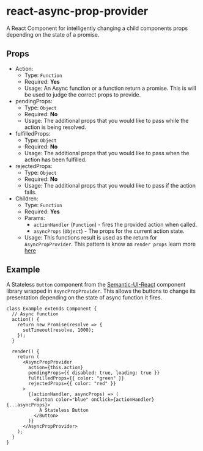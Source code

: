 # react-async-prop-provider

A React Component for intelligently changing a child components props depending on the state of a promise.

## Props

* Action:
  * Type: `Function`
  * Required: **Yes**
  * Usage: An Async function or a function return a promise. This is will be used to judge the correct props to provide.
* pendingProps:
  * Type: `Object`
  * Required: **No**
  * Usage: The additional props that you would like to pass while the action is being resolved.
* fulfilledProps:
  * Type: `Object`
  * Required: **No**
  * Usage: The additional props that you would like to pass when the action has been fulfilled.
* rejectedProps:
  * Type: `Object`
  * Required: **No**
  * Usage: The additional props that you would like to pass if the action fails.
* Children:
  * Type: `Function`
  * Required: **Yes**
  * Params:
    * `actionHandler` (`Function`) - fires the provided action when called.
    * `asyncProps` (`Object`) - The props for the current action state.
  * Usage: This functions result is used as the return for `AsyncPropProvider`. This pattern is know as `render props` learn more [here](https://reactjs.org/docs/render-props.html)

## Example

A Stateless `Button` component from the [Semantic-UI-React](https://github.com/Semantic-Org/Semantic-UI-React) component library wrapped in `AsyncPropProvider`. This allows the buttons to change its presentation depending on the state of async function it fires.

```
class Example extends Component {
  // Async function
  action() {
    return new Promise(resolve => {
      setTimeout(resolve, 1000);
    });
  }

  render() {
    return (
      <AsyncPropProvider
        action={this.action}
        pendingProps={{ disabled: true, loading: true }}
        fulfilledProps={{ color: "green" }}
        rejectedProps={{ color: "red" }}
      >
        {(actionHandler, asyncProps) => (
          <Button color="blue" onClick={actionHandler} {...asyncProps}>
            A Stateless Button
          </Button>
        )}
      </AsyncPropProvider>
    );
  }
}
```
